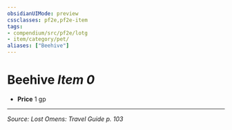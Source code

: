 ```yaml
---
obsidianUIMode: preview
cssclasses: pf2e,pf2e-item
tags:
- compendium/src/pf2e/lotg
- item/category/pet/
aliases: ["Beehive"]
---
```

# Beehive *Item 0*  

- **Price** 1 gp




---
*Source: Lost Omens: Travel Guide p. 103*